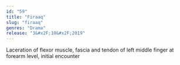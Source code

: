```yaml
---
id: "59"
title: "Firaaq"
slug: "firaaq"
genres: "Drama"
release: "3&#x2F;10&#x2F;2019"
---
```


Laceration of flexor muscle, fascia and tendon of left middle finger at forearm level, initial encounter


